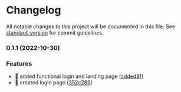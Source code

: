 # Changelog

All notable changes to this project will be documented in this file. See [standard-version](https://github.com/conventional-changelog/standard-version) for commit guidelines.

### 0.1.1 (2022-10-30)


### Features

* 🎸 added functional login and landing page ([cdded8f](https://github.com/Kratso/newappnic-front/commit/cdded8f89f63b3a5c00c6d8e832c6716ae1f3e69))
* 🎸 created login page ([352c289](https://github.com/Kratso/newappnic-front/commit/352c289eec7fa291517222f3b35a3fed548913d0))
